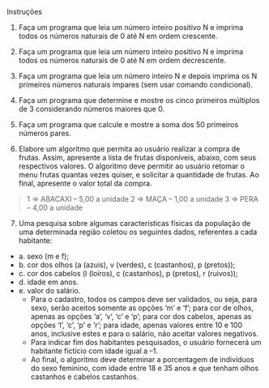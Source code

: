 Instruções
1. Faça um programa que leia um número inteiro positivo N e imprima todos os números naturais de 0 até N em ordem crescente. 

2. Faça um programa que leia um número inteiro positivo N e imprima todos os números naturais de 0 até N em ordem decrescente. 

3. Faça um programa que leia um número inteiro N e depois imprima os N primeiros números naturais ímpares (sem usar comando condicional).

4. Faça um programa que determine e mostre os cinco primeiros múltiplos de 3 considerando números maiores que 0.

5. Faça um programa que calcule e mostre a soma dos 50 primeiros números pares. 

6. Elabore um algoritmo que permita ao usuário realizar a compra de frutas. Assim, apresente a lista de frutas disponíveis, abaixo, com seus respectivos valores. O algoritmo deve permitir ao usuário retomar o menu frutas quantas vezes quiser, e solicitar a quantidade de frutas. Ao final, apresente o valor total da compra. 

> 1 => ABACAXI – 5,00 a unidade 2 => MAÇA – 1,00 a unidade 3 => PERA – 4,00 a unidade 

7. Uma pesquisa sobre algumas características físicas da população de uma determinada região coletou os seguintes dados, referentes a cada habitante:
  * a. sexo (m e f);
  * b. cor dos olhos (a (azuis), v (verdes), c (castanhos), p (pretos));
  * c. cor dos cabelos (l (loiros), c (castanhos), p (pretos), r (ruivos));
  * d. idade em anos.
  * e. valor do salário.
    * Para o cadastro, todos os campos deve ser validados, ou seja, para sexo, serão aceitos somente as opções ‘m’ e ‘f’; para cor de olhos, apenas as opções ‘a’, ‘v’, ‘c’ e ‘p’; para cor dos cabelos, apenas as opções ‘l’, ‘c’, ‘p’ e ‘r’; para idade, apenas valores entre 10 e 100 anos, inclusive estes e para o salário, não aceitar valores negativos.
    * Para indicar fim dos habitantes pesquisados, o usuário fornecerá um habitante fictício com idade igual a –1.
    * Ao final, o algoritmo deve determinar a porcentagem de indivíduos do sexo feminino, com idade entre 18 e 35 anos e que tenham olhos castanhos e cabelos castanhos.